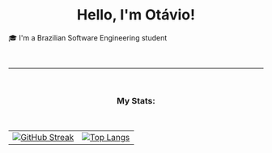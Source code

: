 <h1 align="center">Hello, I'm Otávio!</h1>

<p>🎓 I'm a Brazilian Software Engineering student</p>

<br>

<hr>

<br>
<h3 align="center">My Stats:</h3>
<br>

<table style:"border-spacing:30px; border-color:#0d1117">
  <tr>
    <td>
      <a href="https://git.io/streak-stats">
        <img src="https://streak-stats.demolab.com/?user=OkeLDF&theme=radical" alt="GitHub Streak" />
      </a>
    </td>
    <td>
      <a href="https://github.com/anuraghazra/github-readme-stats">
        <img src="https://github-readme-stats.vercel.app/api/top-langs/?username=OkeLDF&theme=radical&layout=donut" alt="Top Langs" />
      </a>
    </td>
  </tr>
</table>
